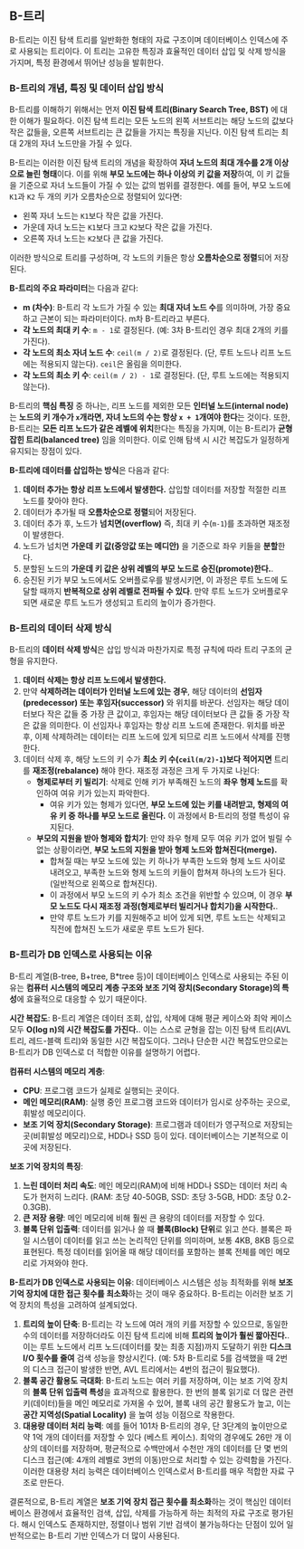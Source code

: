 ## B-트리

B-트리는 이진 탐색 트리를 일반화한 형태의 자료 구조이며 데이터베이스 인덱스에 주로 사용되는 트리이다. 이 트리는 고유한 특징과 효율적인 데이터 삽입 및 삭제 방식을 가지며, 특정 환경에서 뛰어난 성능을 발휘한다.

### B-트리의 개념, 특징 및 데이터 삽입 방식

B-트리를 이해하기 위해서는 먼저 **이진 탐색 트리(Binary Search Tree, BST)** 에 대한 이해가 필요하다. 이진 탐색 트리는 모든 노드의 왼쪽 서브트리는 해당 노드의 값보다 작은 값들을, 오른쪽 서브트리는 큰 값들을 가지는 특징을 지닌다. 이진 탐색 트리는 최대 2개의 자녀 노드만을 가질 수 있다.

B-트리는 이러한 이진 탐색 트리의 개념을 확장하여 **자녀 노드의 최대 개수를 2개 이상으로 늘린 형태**이다. 이를 위해 **부모 노드에는 하나 이상의 키 값을 저장**하여, 이 키 값들을 기준으로 자녀 노드들이 가질 수 있는 값의 범위를 결정한다. 예를 들어, 부모 노드에 `K1`과 `K2` 두 개의 키가 오름차순으로 정렬되어 있다면:

- 왼쪽 자녀 노드는 `K1`보다 작은 값을 가진다.
- 가운데 자녀 노드는 `K1`보다 크고 `K2`보다 작은 값을 가진다.
- 오른쪽 자녀 노드는 `K2`보다 큰 값을 가진다.

이러한 방식으로 트리를 구성하며, 각 노드의 키들은 항상 **오름차순으로 정렬**되어 저장된다.

**B-트리의 주요 파라미터**는 다음과 같다:

- **m (차수)**: B-트리 각 노드가 가질 수 있는 **최대 자녀 노드 수**를 의미하며, 가장 중요하고 근본이 되는 파라미터이다. m차 B-트리라고 부른다.
- **각 노드의 최대 키 수**: `m - 1`로 결정된다. (예: 3차 B-트리인 경우 최대 2개의 키를 가진다).
- **각 노드의 최소 자녀 노드 수**: `ceil(m / 2)`로 결정된다. (단, 루트 노드나 리프 노드에는 적용되지 않는다). `ceil`은 올림을 의미한다.
- **각 노드의 최소 키 수**: `ceil(m / 2) - 1`로 결정된다. (단, 루트 노드에는 적용되지 않는다).

B-트리의 **핵심 특징** 중 하나는, 리프 노드를 제외한 모든 **인터널 노드(internal node)** 는 **노드의 키 개수가 `x`개라면, 자녀 노드의 수는 항상 `x + 1`개여야 한다**는 것이다. 또한, B-트리는 **모든 리프 노드가 같은 레벨에 위치**한다는 특징을 가지며, 이는 B-트리가 **균형 잡힌 트리(balanced tree)** 임을 의미한다. 이로 인해 탐색 시 시간 복잡도가 일정하게 유지되는 장점이 있다.

**B-트리에 데이터를 삽입하는 방식**은 다음과 같다:

1.  **데이터 추가는 항상 리프 노드에서 발생한다.** 삽입할 데이터를 저장할 적절한 리프 노드를 찾아야 한다.
2.  데이터가 추가될 때 **오름차순으로 정렬**되어 저장된다.
3.  데이터 추가 후, 노드가 **넘치면(overflow)** 즉, 최대 키 수(`m-1`)를 초과하면 재조정이 발생한다.
4.  노드가 넘치면 **가운데 키 값(중앙값 또는 메디안)** 을 기준으로 좌우 키들을 **분할**한다.
5.  분할된 노드의 **가운데 키 값은 상위 레벨의 부모 노드로 승진(promote)한다.**.
6.  승진된 키가 부모 노드에서도 오버플로우를 발생시키면, 이 과정은 루트 노드에 도달할 때까지 **반복적으로 상위 레벨로 전파될 수 있다**. 만약 루트 노드가 오버플로우되면 새로운 루트 노드가 생성되고 트리의 높이가 증가한다.

### B-트리의 데이터 삭제 방식

B-트리의 **데이터 삭제 방식**은 삽입 방식과 마찬가지로 특정 규칙에 따라 트리 구조의 균형을 유지한다.

1.  **데이터 삭제는 항상 리프 노드에서 발생한다.**
2.  만약 **삭제하려는 데이터가 인터널 노드에 있는 경우**, 해당 데이터의 **선임자(predecessor) 또는 후임자(successor)** 와 위치를 바꾼다. 선임자는 해당 데이터보다 작은 값들 중 가장 큰 값이고, 후임자는 해당 데이터보다 큰 값들 중 가장 작은 값을 의미한다. 이 선임자나 후임자는 항상 리프 노드에 존재한다. 위치를 바꾼 후, 이제 삭제하려는 데이터는 리프 노드에 있게 되므로 리프 노드에서 삭제를 진행한다.
3.  데이터 삭제 후, 해당 노드의 키 수가 **최소 키 수(`ceil(m/2)-1`)보다 적어지면** 트리를 **재조정(rebalance)** 해야 한다. 재조정 과정은 크게 두 가지로 나뉜다:
    - **형제로부터 키 빌리기**: 삭제로 인해 키가 부족해진 노드의 **좌우 형제 노드**를 확인하여 여유 키가 있는지 파악한다.
      - 여유 키가 있는 형제가 있다면, **부모 노드에 있는 키를 내려받고, 형제의 여유 키 중 하나를 부모 노드로 올린다.** 이 과정에서 B-트리의 정렬 특성이 유지된다.
    - **부모의 지원을 받아 형제와 합치기**: 만약 좌우 형제 모두 여유 키가 없어 빌릴 수 없는 상황이라면, **부모 노드의 지원을 받아 형제 노드와 합쳐진다(merge).**
      - 합쳐질 때는 부모 노드에 있는 키 하나가 부족한 노드와 형제 노드 사이로 내려오고, 부족한 노드와 형제 노드의 키들이 합쳐져 하나의 노드가 된다. (일반적으로 왼쪽으로 합쳐진다).
      - 이 과정에서 부모 노드의 키 수가 최소 조건을 위반할 수 있으며, 이 경우 **부모 노드도 다시 재조정 과정(형제로부터 빌리거나 합치기)을 시작한다.**.
      - 만약 루트 노드가 키를 지원해주고 비어 있게 되면, 루트 노드는 삭제되고 직전에 합쳐진 노드가 새로운 루트 노드가 된다.

### B-트리가 DB 인덱스로 사용되는 이유

B-트리 계열(B-tree, B+tree, B\*tree 등)이 데이터베이스 인덱스로 사용되는 주된 이유는 **컴퓨터 시스템의 메모리 계층 구조와 보조 기억 장치(Secondary Storage)의 특성**에 효율적으로 대응할 수 있기 때문이다.

**시간 복잡도**: B-트리 계열은 데이터 조회, 삽입, 삭제에 대해 평균 케이스와 최악 케이스 모두 **O(log n)의 시간 복잡도를 가진다.**. 이는 스스로 균형을 잡는 이진 탐색 트리(AVL 트리, 레드-블랙 트리)와 동일한 시간 복잡도이다. 그러나 단순한 시간 복잡도만으로는 B-트리가 DB 인덱스로 더 적합한 이유를 설명하기 어렵다.

**컴퓨터 시스템의 메모리 계층**:

- **CPU**: 프로그램 코드가 실제로 실행되는 곳이다.
- **메인 메모리(RAM)**: 실행 중인 프로그램 코드와 데이터가 임시로 상주하는 곳으로, 휘발성 메모리이다.
- **보조 기억 장치(Secondary Storage)**: 프로그램과 데이터가 영구적으로 저장되는 곳(비휘발성 메모리)으로, HDD나 SSD 등이 있다. 데이터베이스는 기본적으로 이곳에 저장된다.

**보조 기억 장치의 특징**:

1.  **느린 데이터 처리 속도**: 메인 메모리(RAM)에 비해 HDD나 SSD는 데이터 처리 속도가 현저히 느리다. (RAM: 초당 40-50GB, SSD: 초당 3-5GB, HDD: 초당 0.2-0.3GB).
2.  **큰 저장 용량**: 메인 메모리에 비해 훨씬 큰 용량의 데이터를 저장할 수 있다.
3.  **블록 단위 입출력**: 데이터를 읽거나 쓸 때 **블록(Block) 단위**로 읽고 쓴다. 블록은 파일 시스템이 데이터를 읽고 쓰는 논리적인 단위를 의미하며, 보통 4KB, 8KB 등으로 표현된다. 특정 데이터를 읽어올 때 해당 데이터를 포함하는 블록 전체를 메인 메모리로 가져와야 한다.

**B-트리가 DB 인덱스로 사용되는 이유**:
데이터베이스 시스템은 성능 최적화를 위해 **보조 기억 장치에 대한 접근 횟수를 최소화**하는 것이 매우 중요하다. B-트리는 이러한 보조 기억 장치의 특성을 고려하여 설계되었다.

1.  **트리의 높이 단축**: B-트리는 각 노드에 여러 개의 키를 저장할 수 있으므로, 동일한 수의 데이터를 저장하더라도 이진 탐색 트리에 비해 **트리의 높이가 훨씬 짧아진다.**. 이는 루트 노드에서 리프 노드(데이터를 찾는 최종 지점)까지 도달하기 위한 **디스크 I/O 횟수를 줄여** 검색 성능을 향상시킨다. (예: 5차 B-트리로 5를 검색했을 때 2번의 디스크 접근이 발생한 반면, AVL 트리에서는 4번의 접근이 필요했다).
2.  **블록 공간 활용도 극대화**: B-트리 노드는 여러 키를 저장하며, 이는 보조 기억 장치의 **블록 단위 입출력 특성**을 효과적으로 활용한다. 한 번의 블록 읽기로 더 많은 관련 키(데이터)들을 메인 메모리로 가져올 수 있어, 블록 내의 공간 활용도가 높고, 이는 **공간 지역성(Spatial Locality)** 을 높여 성능 이점으로 작용한다.
3.  **대용량 데이터 처리 능력**: 예를 들어 101차 B-트리의 경우, 단 3단계의 높이만으로 약 1억 개의 데이터를 저장할 수 있다 (베스트 케이스). 최악의 경우에도 26만 개 이상의 데이터를 저장하며, 평균적으로 수백만에서 수천만 개의 데이터를 단 몇 번의 디스크 접근(예: 4개의 레벨로 3번의 이동)만으로 처리할 수 있는 강력함을 가진다. 이러한 대용량 처리 능력은 데이터베이스 인덱스로서 B-트리를 매우 적합한 자료 구조로 만든다.

결론적으로, B-트리 계열은 **보조 기억 장치 접근 횟수를 최소화**하는 것이 핵심인 데이터베이스 환경에서 효율적인 검색, 삽입, 삭제를 가능하게 하는 최적의 자료 구조로 평가된다. 해시 인덱스도 존재하지만, 정렬이나 범위 기반 검색이 불가능하다는 단점이 있어 일반적으로는 B-트리 기반 인덱스가 더 많이 사용된다.
